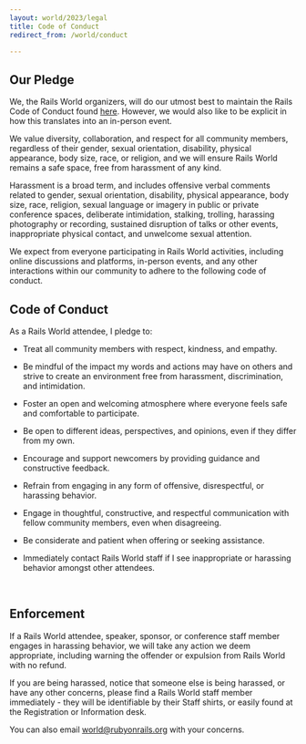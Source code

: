 ```yaml
---
layout: world/2023/legal
title: Code of Conduct
redirect_from: /world/conduct

---
```



## Our Pledge ##

We, the Rails World organizers, will do our utmost best to maintain the Rails Code of Conduct found [here](https://rubyonrails.org/conduct). However, we would also like to be explicit in how this translates into an in-person event.

We value diversity, collaboration, and respect for all community members, regardless of their gender, sexual orientation, disability, physical appearance, body size, race, or religion, and we will ensure Rails World remains a safe space, free from harassment of any kind.

Harassment is a broad term, and includes offensive verbal comments related to gender, sexual orientation, disability, physical appearance, body size, race, religion, sexual language or imagery in public or private conference spaces, deliberate intimidation, stalking, trolling, harassing photography or recording, sustained disruption of talks or other events, inappropriate physical contact, and unwelcome sexual attention.

We expect from everyone participating in Rails World activities, including online discussions and platforms, in-person events, and any other interactions within our community to adhere to the following code of conduct.
<br>

## Code of Conduct ##

As a Rails World attendee, I pledge to:

* Treat all community members with respect, kindness, and empathy.

* Be mindful of the impact my words and actions may have on others and strive to create an environment free from harassment, discrimination, and intimidation.

* Foster an open and welcoming atmosphere where everyone feels safe and comfortable to participate.

* Be open to different ideas, perspectives, and opinions, even if they differ from my own.

* Encourage and support newcomers by providing guidance and constructive feedback.

* Refrain from engaging in any form of offensive, disrespectful, or harassing behavior.

* Engage in thoughtful, constructive, and respectful communication with fellow community members, even when disagreeing.

* Be considerate and patient when offering or seeking assistance.

* Immediately contact Rails World staff if I see inappropriate or harassing behavior amongst other attendees.
<br>

## Enforcement ##

If a Rails World attendee, speaker, sponsor, or conference staff member engages in harassing behavior, we will take any action we deem appropriate, including warning the offender or expulsion from Rails World with no refund.

If you are being harassed, notice that someone else is being harassed, or have any other concerns, please find a Rails World staff member immediately - they will be identifiable by their Staff shirts, or easily found at the Registration or Information desk.

You can also email [world@rubyonrails.org](mailto:world@rubyonrails.org) with your concerns.
